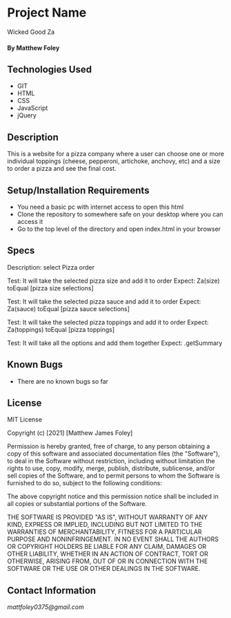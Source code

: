 # Project Name
Wicked Good Za

#### By Matthew Foley

## Technologies Used

* GIT
* HTML
* CSS
* JavaScript
* jQuery

## Description
This is a website for a pizza company where a user can choose one or more individual toppings (cheese, pepperoni, artichoke, anchovy, etc) and a size to order a pizza and see the final cost.


## Setup/Installation Requirements

* You need a basic pc with internet access to open this html
* Clone the repository to somewhere safe on your desktop where you can access it
* Go to the top level of the directory and open index.html in your browser

## Specs

Description: select Pizza order

Test: It will take the selected pizza size and add it to order
Expect: Za(size) toEqual [pizza size selections]

Test: It will take the selected pizza sauce and add it to order
Expect: Za(sauce) toEqual [pizza sauce selections]

Test: It will take the selected pizza toppings and add it to order
Expect: Za(toppings) toEqual [pizza toppings]

Test: It will take all the options and add them together
Expect: .getSummary


## Known Bugs

* There are no known bugs so far

## License
MIT License

Copyright (c) [2021] [Matthew James Foley]

Permission is hereby granted, free of charge, to any person obtaining a copy
of this software and associated documentation files (the "Software"), to deal
in the Software without restriction, including without limitation the rights
to use, copy, modify, merge, publish, distribute, sublicense, and/or sell
copies of the Software, and to permit persons to whom the Software is
furnished to do so, subject to the following conditions:

The above copyright notice and this permission notice shall be included in all
copies or substantial portions of the Software.

THE SOFTWARE IS PROVIDED "AS IS", WITHOUT WARRANTY OF ANY KIND, EXPRESS OR
IMPLIED, INCLUDING BUT NOT LIMITED TO THE WARRANTIES OF MERCHANTABILITY,
FITNESS FOR A PARTICULAR PURPOSE AND NONINFRINGEMENT. IN NO EVENT SHALL THE
AUTHORS OR COPYRIGHT HOLDERS BE LIABLE FOR ANY CLAIM, DAMAGES OR OTHER
LIABILITY, WHETHER IN AN ACTION OF CONTRACT, TORT OR OTHERWISE, ARISING FROM,
OUT OF OR IN CONNECTION WITH THE SOFTWARE OR THE USE OR OTHER DEALINGS IN THE
SOFTWARE.

## Contact Information

_mattfoley0375@gmail.com_

